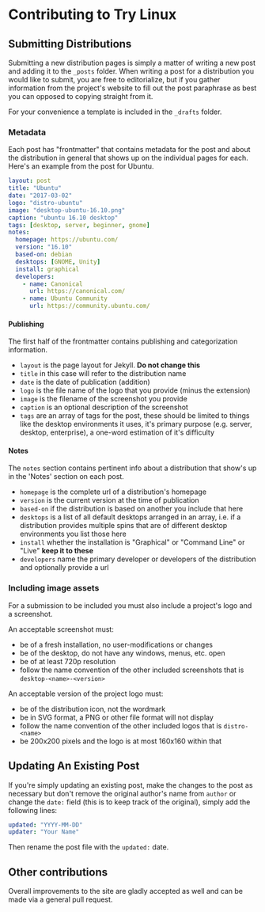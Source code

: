 # Contributing to Try Linux

## Submitting Distributions

Submitting a new distribution pages is simply a matter of writing a new post and adding it to the `_posts` folder. When writing a post for a distribution you would like to submit, you are free to editorialize, but if you gather information from the project's website to fill out the post paraphrase as best you can opposed to copying straight from it.

For your convenience a template is included in the `_drafts` folder.

### Metadata

Each post has "frontmatter" that contains metadata for the post and about the distribution in general that shows up on the individual pages for each. Here's an example from the post for Ubuntu.

```yaml
layout: post
title: "Ubuntu"
date: "2017-03-02"
logo: "distro-ubuntu"
image: "desktop-ubuntu-16.10.png"
caption: "ubuntu 16.10 desktop"
tags: [desktop, server, beginner, gnome]
notes:
  homepage: https://ubuntu.com/
  version: "16.10"
  based-on: debian
  desktops: [GNOME, Unity]
  install: graphical
  developers:
    - name: Canonical
      url: https://canonical.com/
    - name: Ubuntu Community
      url: https://community.ubuntu.com/
```

#### Publishing

The first half of the frontmatter contains publishing and categorization information.

 - `layout` is the page layout for Jekyll. **Do not change this**
 - `title` in this case will refer to the distribution name
 - `date` is the date of publication (addition)
 - `logo` is the file name of the logo that you provide (minus the extension)
 - `image` is the filename of the screenshot you provide
 - `caption` is an optional description of the screenshot
 - `tags` are an array of tags for the post, these should be limited to things like the desktop environments it uses, it's primary purpose (e.g. server, desktop, enterprise), a one-word estimation of it's difficulty

#### Notes

The `notes` section contains pertinent info about a distribution that show's up in the 'Notes' section on each post.

 - `homepage` is the complete url of a distribution's homepage
 - `version` is the current version at the time of publication
 - `based-on` if the distribution is based on another you include that here
 - `desktops` is a list of all default desktops arranged in an array, i.e. if a distribution provides multiple spins that are of different desktop environments you list those here
 - `install` whether the installation is "Graphical" or "Command Line" or "Live" **keep it to these**
 - `developers` name the primary developer or developers of the distribution and optionally provide a url


### Including image assets

For a submission to be included you must also include a project's logo and a screenshot.

An acceptable screenshot must:
 - be of a fresh installation, no user-modifications or changes
 - be of the desktop, do not have any windows, menus, etc. open
 - be of at least 720p resolution
 - follow the name convention of the other included screenshots that is `desktop-<name>-<version>`

An acceptable version of the project logo must:
 - be of the distribution icon, not the wordmark
 - be in SVG format, a PNG or other file format will not display
 - follow the name convention of the other included logos that is `distro-<name>`
 - be 200x200 pixels and the logo is at most 160x160 within that

## Updating An Existing Post

If you're simply updating an existing post, make the changes to the post as necessary but don't remove the original author's name from `author` or change the `date:` field (this is to keep track of the original), simply add the following lines:

```yaml
updated: "YYYY-MM-DD"
updater: "Your Name"
```

Then rename the post file with the `updated:` date.

## Other contributions

Overall improvements to the site are gladly accepted as well and can be made via a general pull request.
